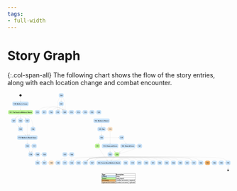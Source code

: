 ```yaml
---
tags:
- full-width
---
```


# Story Graph

{:.col-span-all}
The following chart shows the flow of the story entries, along with each location change and combat encounter.

<!-- +template story-graph-files story/iaso story-graph-plantuml -->

<div class="story-graph col-span-all"><?xml version="1.0" encoding="UTF-8" standalone="no" ?>
<svg
  xmlns="http://www.w3.org/2000/svg"
  xmlns:xlink="http://www.w3.org/1999/xlink"
  contentScriptType="application/ecmascript"
  contentStyleType="text/css"
  preserveAspectRatio="none"
  version="1.1"
  viewBox="0 0 2096 874"
  zoomAndPan="magnify"
><defs /><g><ellipse
      cx="122.5"
      cy="26.5"
      fill="#000000"
      rx="10"
      ry="10"
      style="stroke: none; stroke-width: 1.0;"
    /><rect
      fill="#C8E2F9"
      height="38.75"
      rx="12.5"
      ry="12.5"
      style="stroke: #C8E2F9; stroke-width: 1.5;"
      width="151"
      x="47"
      y="86"
    /><a
      href="100-mothers-crown.html"
      target="_top"
      title="100-mothers-crown.html"
      xlink:actuate="onRequest"
      xlink:href="100-mothers-crown.html"
      xlink:show="new"
      xlink:title="100-mothers-crown.html"
      xlink:type="simple"
    ><text
        fill="#000000"
        font-family="Roboto Condensed"
        font-size="16"
        lengthAdjust="spacingAndGlyphs"
        textLength="131"
        x="57"
        y="110.8438"
      >100: Mother's Crown</text></a><rect
      fill="#BBF395"
      height="38.75"
      rx="12.5"
      ry="12.5"
      style="stroke: #BBF395; stroke-width: 1.5;"
      width="231"
      x="7"
      y="165"
    /><a
      href="101-road-to-mothers-watch.html"
      target="_top"
      title="101-road-to-mothers-watch.html"
      xlink:actuate="onRequest"
      xlink:href="101-road-to-mothers-watch.html"
      xlink:show="new"
      xlink:title="101-road-to-mothers-watch.html"
      xlink:type="simple"
    ><text
        fill="#000000"
        font-family="Roboto Condensed"
        font-size="16"
        lengthAdjust="spacingAndGlyphs"
        textLength="211"
        x="17"
        y="189.8438"
      >101: The Road to Mother's Watch</text></a><rect
      fill="#C8E2F9"
      height="38.75"
      rx="12.5"
      ry="12.5"
      style="stroke: #C8E2F9; stroke-width: 1.5;"
      width="44"
      x="100.5"
      y="244"
    /><a
      href="146-scrappers-deaf.html"
      target="_top"
      title="146-scrappers-deaf.html"
      xlink:actuate="onRequest"
      xlink:href="146-scrappers-deaf.html"
      xlink:show="new"
      xlink:title="146-scrappers-deaf.html"
      xlink:type="simple"
    ><text
        fill="#000000"
        font-family="Roboto Condensed"
        font-size="16"
        lengthAdjust="spacingAndGlyphs"
        textLength="24"
        x="110.5"
        y="268.8438"
      >146</text></a><rect
      fill="#C8E2F9"
      height="38.75"
      rx="12.5"
      ry="12.5"
      style="stroke: #C8E2F9; stroke-width: 1.5;"
      width="44"
      x="36.5"
      y="244"
    /><a
      href="147-striders-blind.html"
      target="_top"
      title="147-striders-blind.html"
      xlink:actuate="onRequest"
      xlink:href="147-striders-blind.html"
      xlink:show="new"
      xlink:title="147-striders-blind.html"
      xlink:type="simple"
    ><text
        fill="#000000"
        font-family="Roboto Condensed"
        font-size="16"
        lengthAdjust="spacingAndGlyphs"
        textLength="24"
        x="46.5"
        y="268.8438"
      >147</text></a><rect
      fill="#C8E2F9"
      height="38.75"
      rx="12.5"
      ry="12.5"
      style="stroke: #C8E2F9; stroke-width: 1.5;"
      width="44"
      x="217.5"
      y="323"
    /><a
      href="162-scrappers-surprise.html"
      target="_top"
      title="162-scrappers-surprise.html"
      xlink:actuate="onRequest"
      xlink:href="162-scrappers-surprise.html"
      xlink:show="new"
      xlink:title="162-scrappers-surprise.html"
      xlink:type="simple"
    ><text
        fill="#000000"
        font-family="Roboto Condensed"
        font-size="16"
        lengthAdjust="spacingAndGlyphs"
        textLength="24"
        x="227.5"
        y="347.8438"
      >162</text></a><rect
      fill="#C8E2F9"
      height="38.75"
      rx="12.5"
      ry="12.5"
      style="stroke: #C8E2F9; stroke-width: 1.5;"
      width="138"
      x="1059.5"
      y="481"
    /><a
      href="102-olaras-cave.html"
      target="_top"
      title="102-olaras-cave.html"
      xlink:actuate="onRequest"
      xlink:href="102-olaras-cave.html"
      xlink:show="new"
      xlink:title="102-olaras-cave.html"
      xlink:type="simple"
    ><text
        fill="#000000"
        font-family="Roboto Condensed"
        font-size="16"
        lengthAdjust="spacingAndGlyphs"
        textLength="118"
        x="1069.5"
        y="505.8438"
      >102: Olara &amp; Brom</text></a><rect
      fill="#C8E2F9"
      height="38.75"
      rx="12.5"
      ry="12.5"
      style="stroke: #C8E2F9; stroke-width: 1.5;"
      width="44"
      x="1217.5"
      y="481"
    /><a
      href="141-iaso-brom.html"
      target="_top"
      title="141-iaso-brom.html"
      xlink:actuate="onRequest"
      xlink:href="141-iaso-brom.html"
      xlink:show="new"
      xlink:title="141-iaso-brom.html"
      xlink:type="simple"
    ><text
        fill="#000000"
        font-family="Roboto Condensed"
        font-size="16"
        lengthAdjust="spacingAndGlyphs"
        textLength="24"
        x="1227.5"
        y="505.8438"
      >141</text></a><rect
      fill="#BBF395"
      height="38.75"
      rx="12.5"
      ry="12.5"
      style="stroke: #BBF395; stroke-width: 1.5;"
      width="44"
      x="1004.5"
      y="560"
    /><a
      href="124-back-to-mothers-watch.html"
      target="_top"
      title="124-back-to-mothers-watch.html"
      xlink:actuate="onRequest"
      xlink:href="124-back-to-mothers-watch.html"
      xlink:show="new"
      xlink:title="124-back-to-mothers-watch.html"
      xlink:type="simple"
    ><text
        fill="#000000"
        font-family="Roboto Condensed"
        font-size="16"
        lengthAdjust="spacingAndGlyphs"
        textLength="24"
        x="1014.5"
        y="584.8438"
      >124</text></a><rect
      fill="#C8E2F9"
      height="38.75"
      rx="12.5"
      ry="12.5"
      style="stroke: #C8E2F9; stroke-width: 1.5;"
      width="229"
      x="837"
      y="639"
    /><a
      href="103-cardiac-event.html"
      target="_top"
      title="103-cardiac-event.html"
      xlink:actuate="onRequest"
      xlink:href="103-cardiac-event.html"
      xlink:show="new"
      xlink:title="103-cardiac-event.html"
      xlink:type="simple"
    ><text
        fill="#000000"
        font-family="Roboto Condensed"
        font-size="16"
        lengthAdjust="spacingAndGlyphs"
        textLength="209"
        x="847"
        y="663.8438"
      >103: Forest Near Mother's Watch</text></a><rect
      fill="#C8E2F9"
      height="38.75"
      rx="12.5"
      ry="12.5"
      style="stroke: #C8E2F9; stroke-width: 1.5;"
      width="44"
      x="1790.5"
      y="639"
    /><a
      href="104-clear.html"
      target="_top"
      title="104-clear.html"
      xlink:actuate="onRequest"
      xlink:href="104-clear.html"
      xlink:show="new"
      xlink:title="104-clear.html"
      xlink:type="simple"
    ><text
        fill="#000000"
        font-family="Roboto Condensed"
        font-size="16"
        lengthAdjust="spacingAndGlyphs"
        textLength="24"
        x="1800.5"
        y="663.8438"
      >104</text></a><rect
      fill="#EEAD63"
      height="38.75"
      rx="12.5"
      ry="12.5"
      style="stroke: #EEAD63; stroke-width: 1.5;"
      width="44"
      x="1854.5"
      y="639"
    /><a
      href="105-striders.html"
      target="_top"
      title="105-striders.html"
      xlink:actuate="onRequest"
      xlink:href="105-striders.html"
      xlink:show="new"
      xlink:title="105-striders.html"
      xlink:type="simple"
    ><text
        fill="#000000"
        font-family="Roboto Condensed"
        font-size="16"
        lengthAdjust="spacingAndGlyphs"
        textLength="24"
        x="1864.5"
        y="663.8438"
      >105</text></a><rect
      fill="#C8E2F9"
      height="38.75"
      rx="12.5"
      ry="12.5"
      style="stroke: #C8E2F9; stroke-width: 1.5;"
      width="44"
      x="1918.5"
      y="639"
    /><a
      href="106-all-mother-mountain.html"
      target="_top"
      title="106-all-mother-mountain.html"
      xlink:actuate="onRequest"
      xlink:href="106-all-mother-mountain.html"
      xlink:show="new"
      xlink:title="106-all-mother-mountain.html"
      xlink:type="simple"
    ><text
        fill="#000000"
        font-family="Roboto Condensed"
        font-size="16"
        lengthAdjust="spacingAndGlyphs"
        textLength="24"
        x="1928.5"
        y="663.8438"
      >106</text></a><rect
      fill="#C8E2F9"
      height="38.75"
      rx="12.5"
      ry="12.5"
      style="stroke: #C8E2F9; stroke-width: 1.5;"
      width="44"
      x="1982.5"
      y="639"
    /><a
      href="198-corruptor-module.html"
      target="_top"
      title="198-corruptor-module.html"
      xlink:actuate="onRequest"
      xlink:href="198-corruptor-module.html"
      xlink:show="new"
      xlink:title="198-corruptor-module.html"
      xlink:type="simple"
    ><text
        fill="#000000"
        font-family="Roboto Condensed"
        font-size="16"
        lengthAdjust="spacingAndGlyphs"
        textLength="24"
        x="1992.5"
        y="663.8438"
      >198</text></a><rect
      fill="#C8E2F9"
      height="38.75"
      rx="12.5"
      ry="12.5"
      style="stroke: #C8E2F9; stroke-width: 1.5;"
      width="44"
      x="324.5"
      y="639"
    /><a
      href="107-lab.html"
      target="_top"
      title="107-lab.html"
      xlink:actuate="onRequest"
      xlink:href="107-lab.html"
      xlink:show="new"
      xlink:title="107-lab.html"
      xlink:type="simple"
    ><text
        fill="#000000"
        font-family="Roboto Condensed"
        font-size="16"
        lengthAdjust="spacingAndGlyphs"
        textLength="24"
        x="334.5"
        y="663.8438"
      >107</text></a><rect
      fill="#F9E2C8"
      height="38.75"
      rx="12.5"
      ry="12.5"
      style="stroke: #F9E2C8; stroke-width: 1.5;"
      width="44"
      x="388.5"
      y="639"
    /><a
      href="108-exit.html"
      target="_top"
      title="108-exit.html"
      xlink:actuate="onRequest"
      xlink:href="108-exit.html"
      xlink:show="new"
      xlink:title="108-exit.html"
      xlink:type="simple"
    ><text
        fill="#000000"
        font-family="Roboto Condensed"
        font-size="16"
        lengthAdjust="spacingAndGlyphs"
        textLength="24"
        x="398.5"
        y="663.8438"
      >108</text></a><rect
      fill="#C8E2F9"
      height="38.75"
      rx="12.5"
      ry="12.5"
      style="stroke: #C8E2F9; stroke-width: 1.5;"
      width="44"
      x="452.5"
      y="639"
    /><a
      href="130-mothers-watch-afternoon.html"
      target="_top"
      title="130-mothers-watch-afternoon.html"
      xlink:actuate="onRequest"
      xlink:href="130-mothers-watch-afternoon.html"
      xlink:show="new"
      xlink:title="130-mothers-watch-afternoon.html"
      xlink:type="simple"
    ><text
        fill="#000000"
        font-family="Roboto Condensed"
        font-size="16"
        lengthAdjust="spacingAndGlyphs"
        textLength="24"
        x="462.5"
        y="663.8438"
      >130</text></a><rect
      fill="#C8E2F9"
      height="38.75"
      rx="12.5"
      ry="12.5"
      style="stroke: #C8E2F9; stroke-width: 1.5;"
      width="44"
      x="514.5"
      y="165"
    /><a
      href="109-dinner.html"
      target="_top"
      title="109-dinner.html"
      xlink:actuate="onRequest"
      xlink:href="109-dinner.html"
      xlink:show="new"
      xlink:title="109-dinner.html"
      xlink:type="simple"
    ><text
        fill="#000000"
        font-family="Roboto Condensed"
        font-size="16"
        lengthAdjust="spacingAndGlyphs"
        textLength="24"
        x="524.5"
        y="189.8438"
      >109</text></a><rect
      fill="#C8E2F9"
      height="38.75"
      rx="12.5"
      ry="12.5"
      style="stroke: #C8E2F9; stroke-width: 1.5;"
      width="44"
      x="578.5"
      y="165"
    /><a
      href="115-lodging.html"
      target="_top"
      title="115-lodging.html"
      xlink:actuate="onRequest"
      xlink:href="115-lodging.html"
      xlink:show="new"
      xlink:title="115-lodging.html"
      xlink:type="simple"
    ><text
        fill="#000000"
        font-family="Roboto Condensed"
        font-size="16"
        lengthAdjust="spacingAndGlyphs"
        textLength="24"
        x="588.5"
        y="189.8438"
      >115</text></a><rect
      fill="#C8E2F9"
      height="38.75"
      rx="12.5"
      ry="12.5"
      style="stroke: #C8E2F9; stroke-width: 1.5;"
      width="44"
      x="258.5"
      y="165"
    /><a
      href="110-carja-refugee-family.html"
      target="_top"
      title="110-carja-refugee-family.html"
      xlink:actuate="onRequest"
      xlink:href="110-carja-refugee-family.html"
      xlink:show="new"
      xlink:title="110-carja-refugee-family.html"
      xlink:type="simple"
    ><text
        fill="#000000"
        font-family="Roboto Condensed"
        font-size="16"
        lengthAdjust="spacingAndGlyphs"
        textLength="24"
        x="268.5"
        y="189.8438"
      >110</text></a><rect
      fill="#C8E2F9"
      height="38.75"
      rx="12.5"
      ry="12.5"
      style="stroke: #C8E2F9; stroke-width: 1.5;"
      width="44"
      x="322.5"
      y="165"
    /><a
      href="111-tradespeople.html"
      target="_top"
      title="111-tradespeople.html"
      xlink:actuate="onRequest"
      xlink:href="111-tradespeople.html"
      xlink:show="new"
      xlink:title="111-tradespeople.html"
      xlink:type="simple"
    ><text
        fill="#000000"
        font-family="Roboto Condensed"
        font-size="16"
        lengthAdjust="spacingAndGlyphs"
        textLength="24"
        x="332.5"
        y="189.8438"
      >111</text></a><rect
      fill="#F9E2C8"
      height="38.75"
      rx="12.5"
      ry="12.5"
      style="stroke: #F9E2C8; stroke-width: 1.5;"
      width="44"
      x="940.5"
      y="323"
    /><a
      href="112-leave-tonight.html"
      target="_top"
      title="112-leave-tonight.html"
      xlink:actuate="onRequest"
      xlink:href="112-leave-tonight.html"
      xlink:show="new"
      xlink:title="112-leave-tonight.html"
      xlink:type="simple"
    ><text
        fill="#000000"
        font-family="Roboto Condensed"
        font-size="16"
        lengthAdjust="spacingAndGlyphs"
        textLength="24"
        x="950.5"
        y="347.8438"
      >112</text></a><rect
      fill="#C8E2F9"
      height="38.75"
      rx="12.5"
      ry="12.5"
      style="stroke: #C8E2F9; stroke-width: 1.5;"
      width="153"
      x="886"
      y="481"
    /><a
      href="113-olara-and-brom-night.html"
      target="_top"
      title="113-olara-and-brom-night.html"
      xlink:actuate="onRequest"
      xlink:href="113-olara-and-brom-night.html"
      xlink:show="new"
      xlink:title="113-olara-and-brom-night.html"
      xlink:type="simple"
    ><text
        fill="#000000"
        font-family="Roboto Condensed"
        font-size="16"
        lengthAdjust="spacingAndGlyphs"
        textLength="133"
        x="896"
        y="505.8438"
      >113: Olara and Brom</text></a><rect
      fill="#C8E2F9"
      height="38.75"
      rx="12.5"
      ry="12.5"
      style="stroke: #C8E2F9; stroke-width: 1.5;"
      width="44"
      x="940.5"
      y="560"
    /><a
      href="123-iaso-brom-olara.html"
      target="_top"
      title="123-iaso-brom-olara.html"
      xlink:actuate="onRequest"
      xlink:href="123-iaso-brom-olara.html"
      xlink:show="new"
      xlink:title="123-iaso-brom-olara.html"
      xlink:type="simple"
    ><text
        fill="#000000"
        font-family="Roboto Condensed"
        font-size="16"
        lengthAdjust="spacingAndGlyphs"
        textLength="24"
        x="950.5"
        y="584.8438"
      >123</text></a><rect
      fill="#C8E2F9"
      height="38.75"
      rx="12.5"
      ry="12.5"
      style="stroke: #C8E2F9; stroke-width: 1.5;"
      width="44"
      x="386.5"
      y="165"
    /><a
      href="114-grethe-uln-jineko.html"
      target="_top"
      title="114-grethe-uln-jineko.html"
      xlink:actuate="onRequest"
      xlink:href="114-grethe-uln-jineko.html"
      xlink:show="new"
      xlink:title="114-grethe-uln-jineko.html"
      xlink:type="simple"
    ><text
        fill="#000000"
        font-family="Roboto Condensed"
        font-size="16"
        lengthAdjust="spacingAndGlyphs"
        textLength="24"
        x="396.5"
        y="189.8438"
      >114</text></a><rect
      fill="#C8E2F9"
      height="38.75"
      rx="12.5"
      ry="12.5"
      style="stroke: #C8E2F9; stroke-width: 1.5;"
      width="44"
      x="642.5"
      y="165"
    /><a
      href="116-logging.html"
      target="_top"
      title="116-logging.html"
      xlink:actuate="onRequest"
      xlink:href="116-logging.html"
      xlink:show="new"
      xlink:title="116-logging.html"
      xlink:type="simple"
    ><text
        fill="#000000"
        font-family="Roboto Condensed"
        font-size="16"
        lengthAdjust="spacingAndGlyphs"
        textLength="24"
        x="652.5"
        y="189.8438"
      >116</text></a><rect
      fill="#C8E2F9"
      height="38.75"
      rx="12.5"
      ry="12.5"
      style="stroke: #C8E2F9; stroke-width: 1.5;"
      width="44"
      x="706.5"
      y="165"
    /><a
      href="119-timber-and-striders.html"
      target="_top"
      title="119-timber-and-striders.html"
      xlink:actuate="onRequest"
      xlink:href="119-timber-and-striders.html"
      xlink:show="new"
      xlink:title="119-timber-and-striders.html"
      xlink:type="simple"
    ><text
        fill="#000000"
        font-family="Roboto Condensed"
        font-size="16"
        lengthAdjust="spacingAndGlyphs"
        textLength="24"
        x="716.5"
        y="189.8438"
      >119</text></a><rect
      fill="#C8E2F9"
      height="38.75"
      rx="12.5"
      ry="12.5"
      style="stroke: #C8E2F9; stroke-width: 1.5;"
      width="44"
      x="228.5"
      y="481"
    /><a
      href="117-medical-focus.html"
      target="_top"
      title="117-medical-focus.html"
      xlink:actuate="onRequest"
      xlink:href="117-medical-focus.html"
      xlink:show="new"
      xlink:title="117-medical-focus.html"
      xlink:type="simple"
    ><text
        fill="#000000"
        font-family="Roboto Condensed"
        font-size="16"
        lengthAdjust="spacingAndGlyphs"
        textLength="24"
        x="238.5"
        y="505.8438"
      >117</text></a><rect
      fill="#C8E2F9"
      height="38.75"
      rx="12.5"
      ry="12.5"
      style="stroke: #C8E2F9; stroke-width: 1.5;"
      width="44"
      x="196.5"
      y="560"
    /><a
      href="118-focus.html"
      target="_top"
      title="118-focus.html"
      xlink:actuate="onRequest"
      xlink:href="118-focus.html"
      xlink:show="new"
      xlink:title="118-focus.html"
      xlink:type="simple"
    ><text
        fill="#000000"
        font-family="Roboto Condensed"
        font-size="16"
        lengthAdjust="spacingAndGlyphs"
        textLength="24"
        x="206.5"
        y="584.8438"
      >118</text></a><rect
      fill="#C8E2F9"
      height="38.75"
      rx="12.5"
      ry="12.5"
      style="stroke: #C8E2F9; stroke-width: 1.5;"
      width="44"
      x="260.5"
      y="560"
    /><a
      href="168-power-wall.html"
      target="_top"
      title="168-power-wall.html"
      xlink:actuate="onRequest"
      xlink:href="168-power-wall.html"
      xlink:show="new"
      xlink:title="168-power-wall.html"
      xlink:type="simple"
    ><text
        fill="#000000"
        font-family="Roboto Condensed"
        font-size="16"
        lengthAdjust="spacingAndGlyphs"
        textLength="24"
        x="270.5"
        y="584.8438"
      >168</text></a><rect
      fill="#C8E2F9"
      height="38.75"
      rx="12.5"
      ry="12.5"
      style="stroke: #C8E2F9; stroke-width: 1.5;"
      width="44"
      x="770.5"
      y="165"
    /><a
      href="122-lumber-carts.html"
      target="_top"
      title="122-lumber-carts.html"
      xlink:actuate="onRequest"
      xlink:href="122-lumber-carts.html"
      xlink:show="new"
      xlink:title="122-lumber-carts.html"
      xlink:type="simple"
    ><text
        fill="#000000"
        font-family="Roboto Condensed"
        font-size="16"
        lengthAdjust="spacingAndGlyphs"
        textLength="24"
        x="780.5"
        y="189.8438"
      >122</text></a><rect
      fill="#C8E2F9"
      height="38.75"
      rx="12.5"
      ry="12.5"
      style="stroke: #C8E2F9; stroke-width: 1.5;"
      width="44"
      x="100.5"
      y="323"
    /><a
      href="120-scrappers-incoming.html"
      target="_top"
      title="120-scrappers-incoming.html"
      xlink:actuate="onRequest"
      xlink:href="120-scrappers-incoming.html"
      xlink:show="new"
      xlink:title="120-scrappers-incoming.html"
      xlink:type="simple"
    ><text
        fill="#000000"
        font-family="Roboto Condensed"
        font-size="16"
        lengthAdjust="spacingAndGlyphs"
        textLength="24"
        x="110.5"
        y="347.8438"
      >120</text></a><rect
      fill="#C8E2F9"
      height="38.75"
      rx="12.5"
      ry="12.5"
      style="stroke: #C8E2F9; stroke-width: 1.5;"
      width="190"
      x="91.5"
      y="402"
    /><a
      href="173-ruins-entrance.html"
      target="_top"
      title="173-ruins-entrance.html"
      xlink:actuate="onRequest"
      xlink:href="173-ruins-entrance.html"
      xlink:show="new"
      xlink:title="173-ruins-entrance.html"
      xlink:type="simple"
    ><text
        fill="#000000"
        font-family="Roboto Condensed"
        font-size="16"
        lengthAdjust="spacingAndGlyphs"
        textLength="170"
        x="101.5"
        y="426.8438"
      >173: Mother's Watch Ruins</text></a><rect
      fill="#C8E2F9"
      height="38.75"
      rx="12.5"
      ry="12.5"
      style="stroke: #C8E2F9; stroke-width: 1.5;"
      width="44"
      x="164.5"
      y="244"
    /><a
      href="121-scrappers-treeline.html"
      target="_top"
      title="121-scrappers-treeline.html"
      xlink:actuate="onRequest"
      xlink:href="121-scrappers-treeline.html"
      xlink:show="new"
      xlink:title="121-scrappers-treeline.html"
      xlink:type="simple"
    ><text
        fill="#000000"
        font-family="Roboto Condensed"
        font-size="16"
        lengthAdjust="spacingAndGlyphs"
        textLength="24"
        x="174.5"
        y="268.8438"
      >121</text></a><rect
      fill="#C8E2F9"
      height="38.75"
      rx="12.5"
      ry="12.5"
      style="stroke: #C8E2F9; stroke-width: 1.5;"
      width="44"
      x="834.5"
      y="165"
    /><a
      href="125-investigate.html"
      target="_top"
      title="125-investigate.html"
      xlink:actuate="onRequest"
      xlink:href="125-investigate.html"
      xlink:show="new"
      xlink:title="125-investigate.html"
      xlink:type="simple"
    ><text
        fill="#000000"
        font-family="Roboto Condensed"
        font-size="16"
        lengthAdjust="spacingAndGlyphs"
        textLength="24"
        x="844.5"
        y="189.8438"
      >125</text></a><rect
      fill="#C8E2F9"
      height="38.75"
      rx="12.5"
      ry="12.5"
      style="stroke: #C8E2F9; stroke-width: 1.5;"
      width="75"
      x="845"
      y="323"
    /><a
      href="129-teb.html"
      target="_top"
      title="129-teb.html"
      xlink:actuate="onRequest"
      xlink:href="129-teb.html"
      xlink:show="new"
      xlink:title="129-teb.html"
      xlink:type="simple"
    ><text
        fill="#000000"
        font-family="Roboto Condensed"
        font-size="16"
        lengthAdjust="spacingAndGlyphs"
        textLength="55"
        x="855"
        y="347.8438"
      >129: Teb</text></a><rect
      fill="#C8E2F9"
      height="38.75"
      rx="12.5"
      ry="12.5"
      style="stroke: #C8E2F9; stroke-width: 1.5;"
      width="44"
      x="860.5"
      y="402"
    /><a
      href="136-leave-tomorrow.html"
      target="_top"
      title="136-leave-tomorrow.html"
      xlink:actuate="onRequest"
      xlink:href="136-leave-tomorrow.html"
      xlink:show="new"
      xlink:title="136-leave-tomorrow.html"
      xlink:type="simple"
    ><text
        fill="#000000"
        font-family="Roboto Condensed"
        font-size="16"
        lengthAdjust="spacingAndGlyphs"
        textLength="24"
        x="870.5"
        y="426.8438"
      >136</text></a><rect
      fill="#C8E2F9"
      height="38.75"
      rx="12.5"
      ry="12.5"
      style="stroke: #C8E2F9; stroke-width: 1.5;"
      width="44"
      x="1726.5"
      y="639"
    /><a
      href="131-jineko-focus.html"
      target="_top"
      title="131-jineko-focus.html"
      xlink:actuate="onRequest"
      xlink:href="131-jineko-focus.html"
      xlink:show="new"
      xlink:title="131-jineko-focus.html"
      xlink:type="simple"
    ><text
        fill="#000000"
        font-family="Roboto Condensed"
        font-size="16"
        lengthAdjust="spacingAndGlyphs"
        textLength="24"
        x="1736.5"
        y="663.8438"
      >131</text></a><rect
      fill="#C8E2F9"
      height="38.75"
      rx="12.5"
      ry="12.5"
      style="stroke: #C8E2F9; stroke-width: 1.5;"
      width="44"
      x="580.5"
      y="639"
    /><a
      href="132-second-dinner.html"
      target="_top"
      title="132-second-dinner.html"
      xlink:actuate="onRequest"
      xlink:href="132-second-dinner.html"
      xlink:show="new"
      xlink:title="132-second-dinner.html"
      xlink:type="simple"
    ><text
        fill="#000000"
        font-family="Roboto Condensed"
        font-size="16"
        lengthAdjust="spacingAndGlyphs"
        textLength="24"
        x="590.5"
        y="663.8438"
      >132</text></a><rect
      fill="#C8E2F9"
      height="38.75"
      rx="12.5"
      ry="12.5"
      style="stroke: #C8E2F9; stroke-width: 1.5;"
      width="44"
      x="644.5"
      y="639"
    /><a
      href="133-midnight.html"
      target="_top"
      title="133-midnight.html"
      xlink:actuate="onRequest"
      xlink:href="133-midnight.html"
      xlink:show="new"
      xlink:title="133-midnight.html"
      xlink:type="simple"
    ><text
        fill="#000000"
        font-family="Roboto Condensed"
        font-size="16"
        lengthAdjust="spacingAndGlyphs"
        textLength="24"
        x="654.5"
        y="663.8438"
      >133</text></a><rect
      fill="#C8E2F9"
      height="38.75"
      rx="12.5"
      ry="12.5"
      style="stroke: #C8E2F9; stroke-width: 1.5;"
      width="44"
      x="708.5"
      y="639"
    /><a
      href="135-ruins-night.html"
      target="_top"
      title="135-ruins-night.html"
      xlink:actuate="onRequest"
      xlink:href="135-ruins-night.html"
      xlink:show="new"
      xlink:title="135-ruins-night.html"
      xlink:type="simple"
    ><text
        fill="#000000"
        font-family="Roboto Condensed"
        font-size="16"
        lengthAdjust="spacingAndGlyphs"
        textLength="24"
        x="718.5"
        y="663.8438"
      >135</text></a><rect
      fill="#C8E2F9"
      height="38.75"
      rx="12.5"
      ry="12.5"
      style="stroke: #C8E2F9; stroke-width: 1.5;"
      width="44"
      x="324.5"
      y="560"
    /><a
      href="134-synchronize.html"
      target="_top"
      title="134-synchronize.html"
      xlink:actuate="onRequest"
      xlink:href="134-synchronize.html"
      xlink:show="new"
      xlink:title="134-synchronize.html"
      xlink:type="simple"
    ><text
        fill="#000000"
        font-family="Roboto Condensed"
        font-size="16"
        lengthAdjust="spacingAndGlyphs"
        textLength="24"
        x="334.5"
        y="584.8438"
      >134</text></a><rect
      fill="#C8E2F9"
      height="38.75"
      rx="12.5"
      ry="12.5"
      style="stroke: #C8E2F9; stroke-width: 1.5;"
      width="44"
      x="772.5"
      y="639"
    /><a
      href="187-search-complete.html"
      target="_top"
      title="187-search-complete.html"
      xlink:actuate="onRequest"
      xlink:href="187-search-complete.html"
      xlink:show="new"
      xlink:title="187-search-complete.html"
      xlink:type="simple"
    ><text
        fill="#000000"
        font-family="Roboto Condensed"
        font-size="16"
        lengthAdjust="spacingAndGlyphs"
        textLength="24"
        x="782.5"
        y="663.8438"
      >187</text></a><rect
      fill="#C8E2F9"
      height="38.75"
      rx="12.5"
      ry="12.5"
      style="stroke: #C8E2F9; stroke-width: 1.5;"
      width="44"
      x="1049.5"
      y="402"
    /><a
      href="137-leave-morning.html"
      target="_top"
      title="137-leave-morning.html"
      xlink:actuate="onRequest"
      xlink:href="137-leave-morning.html"
      xlink:show="new"
      xlink:title="137-leave-morning.html"
      xlink:type="simple"
    ><text
        fill="#000000"
        font-family="Roboto Condensed"
        font-size="16"
        lengthAdjust="spacingAndGlyphs"
        textLength="24"
        x="1059.5"
        y="426.8438"
      >137</text></a><rect
      fill="#BBF395"
      height="38.75"
      rx="12.5"
      ry="12.5"
      style="stroke: #BBF395; stroke-width: 1.5;"
      width="44"
      x="821.5"
      y="481"
    /><a
      href="191-not-interested.html"
      target="_top"
      title="191-not-interested.html"
      xlink:actuate="onRequest"
      xlink:href="191-not-interested.html"
      xlink:show="new"
      xlink:title="191-not-interested.html"
      xlink:type="simple"
    ><text
        fill="#000000"
        font-family="Roboto Condensed"
        font-size="16"
        lengthAdjust="spacingAndGlyphs"
        textLength="24"
        x="831.5"
        y="505.8438"
      >191</text></a><rect
      fill="#C8E2F9"
      height="38.75"
      rx="12.5"
      ry="12.5"
      style="stroke: #C8E2F9; stroke-width: 1.5;"
      width="44"
      x="482.5"
      y="7"
    /><a
      href="138-whats-in-the-mountain.html"
      target="_top"
      title="138-whats-in-the-mountain.html"
      xlink:actuate="onRequest"
      xlink:href="138-whats-in-the-mountain.html"
      xlink:show="new"
      xlink:title="138-whats-in-the-mountain.html"
      xlink:type="simple"
    ><text
        fill="#000000"
        font-family="Roboto Condensed"
        font-size="16"
        lengthAdjust="spacingAndGlyphs"
        textLength="24"
        x="492.5"
        y="31.8438"
      >138</text></a><rect
      fill="#C8E2F9"
      height="38.75"
      rx="12.5"
      ry="12.5"
      style="stroke: #C8E2F9; stroke-width: 1.5;"
      width="44"
      x="482.5"
      y="86"
    /><a
      href="142-inside-the-mountain.html"
      target="_top"
      title="142-inside-the-mountain.html"
      xlink:actuate="onRequest"
      xlink:href="142-inside-the-mountain.html"
      xlink:show="new"
      xlink:title="142-inside-the-mountain.html"
      xlink:type="simple"
    ><text
        fill="#000000"
        font-family="Roboto Condensed"
        font-size="16"
        lengthAdjust="spacingAndGlyphs"
        textLength="24"
        x="492.5"
        y="110.8438"
      >142</text></a><rect
      fill="#C8E2F9"
      height="38.75"
      rx="12.5"
      ry="12.5"
      style="stroke: #C8E2F9; stroke-width: 1.5;"
      width="44"
      x="450.5"
      y="165"
    /><a
      href="151-rejected.html"
      target="_top"
      title="151-rejected.html"
      xlink:actuate="onRequest"
      xlink:href="151-rejected.html"
      xlink:show="new"
      xlink:title="151-rejected.html"
      xlink:type="simple"
    ><text
        fill="#000000"
        font-family="Roboto Condensed"
        font-size="16"
        lengthAdjust="spacingAndGlyphs"
        textLength="24"
        x="460.5"
        y="189.8438"
      >151</text></a><rect
      fill="#C8E2F9"
      height="38.75"
      rx="12.5"
      ry="12.5"
      style="stroke: #C8E2F9; stroke-width: 1.5;"
      width="44"
      x="164.5"
      y="481"
    /><a
      href="150-the-blinking-light.html"
      target="_top"
      title="150-the-blinking-light.html"
      xlink:actuate="onRequest"
      xlink:href="150-the-blinking-light.html"
      xlink:show="new"
      xlink:title="150-the-blinking-light.html"
      xlink:type="simple"
    ><text
        fill="#000000"
        font-family="Roboto Condensed"
        font-size="16"
        lengthAdjust="spacingAndGlyphs"
        textLength="24"
        x="174.5"
        y="505.8438"
      >150</text></a><rect
      fill="#C8E2F9"
      height="38.75"
      rx="12.5"
      ry="12.5"
      style="stroke: #C8E2F9; stroke-width: 1.5;"
      width="151"
      x="807"
      y="244"
    /><a
      href="156-mothers-watch.html"
      target="_top"
      title="156-mothers-watch.html"
      xlink:actuate="onRequest"
      xlink:href="156-mothers-watch.html"
      xlink:show="new"
      xlink:title="156-mothers-watch.html"
      xlink:type="simple"
    ><text
        fill="#000000"
        font-family="Roboto Condensed"
        font-size="16"
        lengthAdjust="spacingAndGlyphs"
        textLength="131"
        x="817"
        y="268.8438"
      >156: Mother's Watch</text></a><rect
      fill="#C8E2F9"
      height="38.75"
      rx="12.5"
      ry="12.5"
      style="stroke: #C8E2F9; stroke-width: 1.5;"
      width="44"
      x="516.5"
      y="560"
    /><a
      href="157-tenakth-solo.html"
      target="_top"
      title="157-tenakth-solo.html"
      xlink:actuate="onRequest"
      xlink:href="157-tenakth-solo.html"
      xlink:show="new"
      xlink:title="157-tenakth-solo.html"
      xlink:type="simple"
    ><text
        fill="#000000"
        font-family="Roboto Condensed"
        font-size="16"
        lengthAdjust="spacingAndGlyphs"
        textLength="24"
        x="526.5"
        y="584.8438"
      >157</text></a><rect
      fill="#C8E2F9"
      height="38.75"
      rx="12.5"
      ry="12.5"
      style="stroke: #C8E2F9; stroke-width: 1.5;"
      width="44"
      x="580.5"
      y="560"
    /><a
      href="164-play-along.html"
      target="_top"
      title="164-play-along.html"
      xlink:actuate="onRequest"
      xlink:href="164-play-along.html"
      xlink:show="new"
      xlink:title="164-play-along.html"
      xlink:type="simple"
    ><text
        fill="#000000"
        font-family="Roboto Condensed"
        font-size="16"
        lengthAdjust="spacingAndGlyphs"
        textLength="24"
        x="590.5"
        y="584.8438"
      >164</text></a><rect
      fill="#C8E2F9"
      height="38.75"
      rx="12.5"
      ry="12.5"
      style="stroke: #C8E2F9; stroke-width: 1.5;"
      width="44"
      x="516.5"
      y="639"
    /><a
      href="171-not-interested.html"
      target="_top"
      title="171-not-interested.html"
      xlink:actuate="onRequest"
      xlink:href="171-not-interested.html"
      xlink:show="new"
      xlink:title="171-not-interested.html"
      xlink:type="simple"
    ><text
        fill="#000000"
        font-family="Roboto Condensed"
        font-size="16"
        lengthAdjust="spacingAndGlyphs"
        textLength="24"
        x="526.5"
        y="663.8438"
      >171</text></a><rect
      fill="#C8E2F9"
      height="38.75"
      rx="12.5"
      ry="12.5"
      style="stroke: #C8E2F9; stroke-width: 1.5;"
      width="44"
      x="1086.5"
      y="639"
    /><a
      href="163-jineko-focus-night-bts.html"
      target="_top"
      title="163-jineko-focus-night-bts.html"
      xlink:actuate="onRequest"
      xlink:href="163-jineko-focus-night-bts.html"
      xlink:show="new"
      xlink:title="163-jineko-focus-night-bts.html"
      xlink:type="simple"
    ><text
        fill="#000000"
        font-family="Roboto Condensed"
        font-size="16"
        lengthAdjust="spacingAndGlyphs"
        textLength="24"
        x="1096.5"
        y="663.8438"
      >163</text></a><rect
      fill="#C8E2F9"
      height="38.75"
      rx="12.5"
      ry="12.5"
      style="stroke: #C8E2F9; stroke-width: 1.5;"
      width="44"
      x="260.5"
      y="639"
    /><a
      href="186-no-synchronize.html"
      target="_top"
      title="186-no-synchronize.html"
      xlink:actuate="onRequest"
      xlink:href="186-no-synchronize.html"
      xlink:show="new"
      xlink:title="186-no-synchronize.html"
      xlink:type="simple"
    ><text
        fill="#000000"
        font-family="Roboto Condensed"
        font-size="16"
        lengthAdjust="spacingAndGlyphs"
        textLength="24"
        x="270.5"
        y="663.8438"
      >186</text></a><rect
      fill="#C8E2F9"
      height="38.75"
      rx="12.5"
      ry="12.5"
      style="stroke: #C8E2F9; stroke-width: 1.5;"
      width="44"
      x="1662.5"
      y="639"
    /><a
      href="172-jineko-focus-bts.html"
      target="_top"
      title="172-jineko-focus-bts.html"
      xlink:actuate="onRequest"
      xlink:href="172-jineko-focus-bts.html"
      xlink:show="new"
      xlink:title="172-jineko-focus-bts.html"
      xlink:type="simple"
    ><text
        fill="#000000"
        font-family="Roboto Condensed"
        font-size="16"
        lengthAdjust="spacingAndGlyphs"
        textLength="24"
        x="1672.5"
        y="663.8438"
      >172</text></a><rect
      fill="#C8E2F9"
      height="38.75"
      rx="12.5"
      ry="12.5"
      style="stroke: #C8E2F9; stroke-width: 1.5;"
      width="44"
      x="1150.5"
      y="639"
    /><a
      href="178-ostealign.html"
      target="_top"
      title="178-ostealign.html"
      xlink:actuate="onRequest"
      xlink:href="178-ostealign.html"
      xlink:show="new"
      xlink:title="178-ostealign.html"
      xlink:type="simple"
    ><text
        fill="#000000"
        font-family="Roboto Condensed"
        font-size="16"
        lengthAdjust="spacingAndGlyphs"
        textLength="24"
        x="1160.5"
        y="663.8438"
      >178</text></a><rect
      fill="#C8E2F9"
      height="38.75"
      rx="12.5"
      ry="12.5"
      style="stroke: #C8E2F9; stroke-width: 1.5;"
      width="44"
      x="1214.5"
      y="639"
    /><a
      href="179-nanopatch.html"
      target="_top"
      title="179-nanopatch.html"
      xlink:actuate="onRequest"
      xlink:href="179-nanopatch.html"
      xlink:show="new"
      xlink:title="179-nanopatch.html"
      xlink:type="simple"
    ><text
        fill="#000000"
        font-family="Roboto Condensed"
        font-size="16"
        lengthAdjust="spacingAndGlyphs"
        textLength="24"
        x="1224.5"
        y="663.8438"
      >179</text></a><rect
      fill="#C8E2F9"
      height="38.75"
      rx="12.5"
      ry="12.5"
      style="stroke: #C8E2F9; stroke-width: 1.5;"
      width="44"
      x="1278.5"
      y="639"
    /><a
      href="180-neural-interface.html"
      target="_top"
      title="180-neural-interface.html"
      xlink:actuate="onRequest"
      xlink:href="180-neural-interface.html"
      xlink:show="new"
      xlink:title="180-neural-interface.html"
      xlink:type="simple"
    ><text
        fill="#000000"
        font-family="Roboto Condensed"
        font-size="16"
        lengthAdjust="spacingAndGlyphs"
        textLength="24"
        x="1288.5"
        y="663.8438"
      >180</text></a><rect
      fill="#C8E2F9"
      height="38.75"
      rx="12.5"
      ry="12.5"
      style="stroke: #C8E2F9; stroke-width: 1.5;"
      width="44"
      x="1342.5"
      y="639"
    /><a
      href="181-hover-harness.html"
      target="_top"
      title="181-hover-harness.html"
      xlink:actuate="onRequest"
      xlink:href="181-hover-harness.html"
      xlink:show="new"
      xlink:title="181-hover-harness.html"
      xlink:type="simple"
    ><text
        fill="#000000"
        font-family="Roboto Condensed"
        font-size="16"
        lengthAdjust="spacingAndGlyphs"
        textLength="24"
        x="1352.5"
        y="663.8438"
      >181</text></a><rect
      fill="#C8E2F9"
      height="38.75"
      rx="12.5"
      ry="12.5"
      style="stroke: #C8E2F9; stroke-width: 1.5;"
      width="44"
      x="1406.5"
      y="639"
    /><a
      href="182-wheelchair.html"
      target="_top"
      title="182-wheelchair.html"
      xlink:actuate="onRequest"
      xlink:href="182-wheelchair.html"
      xlink:show="new"
      xlink:title="182-wheelchair.html"
      xlink:type="simple"
    ><text
        fill="#000000"
        font-family="Roboto Condensed"
        font-size="16"
        lengthAdjust="spacingAndGlyphs"
        textLength="24"
        x="1416.5"
        y="663.8438"
      >182</text></a><rect
      fill="#C8E2F9"
      height="38.75"
      rx="12.5"
      ry="12.5"
      style="stroke: #C8E2F9; stroke-width: 1.5;"
      width="44"
      x="1470.5"
      y="639"
    /><a
      href="183-hoverchair.html"
      target="_top"
      title="183-hoverchair.html"
      xlink:actuate="onRequest"
      xlink:href="183-hoverchair.html"
      xlink:show="new"
      xlink:title="183-hoverchair.html"
      xlink:type="simple"
    ><text
        fill="#000000"
        font-family="Roboto Condensed"
        font-size="16"
        lengthAdjust="spacingAndGlyphs"
        textLength="24"
        x="1480.5"
        y="663.8438"
      >183</text></a><rect
      fill="#C8E2F9"
      height="38.75"
      rx="12.5"
      ry="12.5"
      style="stroke: #C8E2F9; stroke-width: 1.5;"
      width="44"
      x="1534.5"
      y="639"
    /><a
      href="184-autosuture.html"
      target="_top"
      title="184-autosuture.html"
      xlink:actuate="onRequest"
      xlink:href="184-autosuture.html"
      xlink:show="new"
      xlink:title="184-autosuture.html"
      xlink:type="simple"
    ><text
        fill="#000000"
        font-family="Roboto Condensed"
        font-size="16"
        lengthAdjust="spacingAndGlyphs"
        textLength="24"
        x="1544.5"
        y="663.8438"
      >184</text></a><rect
      fill="#C8E2F9"
      height="38.75"
      rx="12.5"
      ry="12.5"
      style="stroke: #C8E2F9; stroke-width: 1.5;"
      width="44"
      x="1598.5"
      y="639"
    /><a
      href="185-medbed.html"
      target="_top"
      title="185-medbed.html"
      xlink:actuate="onRequest"
      xlink:href="185-medbed.html"
      xlink:show="new"
      xlink:title="185-medbed.html"
      xlink:type="simple"
    ><text
        fill="#000000"
        font-family="Roboto Condensed"
        font-size="16"
        lengthAdjust="spacingAndGlyphs"
        textLength="24"
        x="1608.5"
        y="663.8438"
      >185</text></a><rect
      fill="#C8E2F9"
      height="38.75"
      rx="12.5"
      ry="12.5"
      style="stroke: #C8E2F9; stroke-width: 1.5;"
      width="44"
      x="2046.5"
      y="639"
    /><a
      href="199-what-next.html"
      target="_top"
      title="199-what-next.html"
      xlink:actuate="onRequest"
      xlink:href="199-what-next.html"
      xlink:show="new"
      xlink:title="199-what-next.html"
      xlink:type="simple"
    ><text
        fill="#000000"
        font-family="Roboto Condensed"
        font-size="16"
        lengthAdjust="spacingAndGlyphs"
        textLength="24"
        x="2056.5"
        y="663.8438"
      >199</text></a><ellipse
      cx="2068.5"
      cy="728"
      fill="none"
      rx="10"
      ry="10"
      style="stroke: #000000; stroke-width: 1.0;"
    /><ellipse
      cx="2069"
      cy="728.5"
      fill="#000000"
      rx="6"
      ry="6"
      style="stroke: none; stroke-width: 1.0;"
    /><path
      d="M122.5,36.64 C122.5,47.42 122.5,65.78 122.5,80.68 "
      fill="none"
      id="start-to-e100"
      style="stroke: #CCCCCC; stroke-width: 1.0;"
    /><polygon
      fill="#CCCCCC"
      points="122.5,86,126.5,77,122.5,81,118.5,77,122.5,86"
      style="stroke: #CCCCCC; stroke-width: 1.0;"
    /><path
      d="M122.5,125.14 C122.5,135.47 122.5,148.42 122.5,159.5 "
      fill="none"
      id="e100-to-e101"
      style="stroke: #CCCCCC; stroke-width: 1.0;"
    /><polygon
      fill="#CCCCCC"
      points="122.5,164.77,126.5,155.77,122.5,159.77,118.5,155.77,122.5,164.77"
      style="stroke: #CCCCCC; stroke-width: 1.0;"
    /><path
      d="M122.5,204.14 C122.5,214.47 122.5,227.42 122.5,238.5 "
      fill="none"
      id="e101-to-e146"
      style="stroke: #CCCCCC; stroke-width: 1.0;"
    /><polygon
      fill="#CCCCCC"
      points="122.5,243.77,126.5,234.77,122.5,238.77,118.5,234.77,122.5,243.77"
      style="stroke: #CCCCCC; stroke-width: 1.0;"
    /><path
      d="M107.01,204.14 C98.11,214.84 86.87,228.37 77.45,239.7 "
      fill="none"
      id="e101-to-e147"
      style="stroke: #CCCCCC; stroke-width: 1.0;"
    /><polygon
      fill="#CCCCCC"
      points="74.07,243.77,82.903,239.4135,77.2695,239.9277,76.7553,234.2943,74.07,243.77"
      style="stroke: #CCCCCC; stroke-width: 1.0;"
    /><path
      d="M168.92,204.06 C186.94,213.48 206.18,226.66 218.5,244 C233.94,265.73 238.41,296.59 239.51,317.73 "
      fill="none"
      id="e101-to-e162"
      style="stroke: #CCCCCC; stroke-width: 1.0;"
    /><polygon
      fill="#CCCCCC"
      points="239.72,322.89,243.3571,313.7373,239.5202,317.894,235.3635,314.0571,239.72,322.89"
      style="stroke: #CCCCCC; stroke-width: 1.0;"
    /><path
      d="M1197.88,500.5 C1202.65,500.5 1207.43,500.5 1212.2,500.5 "
      fill="none"
      id="e102-to-e141"
      style="stroke: #CCCCCC; stroke-width: 1.0;"
    /><polygon
      fill="#CCCCCC"
      points="1217.39,500.5,1208.39,496.5,1212.39,500.5,1208.39,504.5,1217.39,500.5"
      style="stroke: #CCCCCC; stroke-width: 1.0;"
    /><path
      d="M1103.81,520.14 C1088.4,531.78 1068.57,546.74 1052.85,558.61 "
      fill="none"
      id="e102-to-e124"
      style="stroke: #CCCCCC; stroke-width: 1.0;"
    /><polygon
      fill="#CCCCCC"
      points="1048.53,561.87,1058.1211,559.6316,1052.518,558.854,1053.2955,553.2509,1048.53,561.87"
      style="stroke: #CCCCCC; stroke-width: 1.0;"
    /><path
      d="M1005.24,638.96 C1029.68,631.07 1059.18,622.91 1086.5,619 C1161.73,608.22 1699.85,591 1770.5,619 C1779.29,622.49 1787.32,628.78 1793.94,635.34 "
      fill="none"
      id="e103-to-e104"
      style="stroke: #CCCCCC; stroke-width: 1.0;"
    /><polygon
      fill="#CCCCCC"
      points="1797.48,638.99,1794.1122,629.7349,1794.0093,635.3908,1788.3534,635.2879,1797.48,638.99"
      style="stroke: #CCCCCC; stroke-width: 1.0;"
    /><path
      d="M1835,658.5 C1839.76,658.5 1844.52,658.5 1849.29,658.5 "
      fill="none"
      id="e104-to-e105"
      style="stroke: #CCCCCC; stroke-width: 1.0;"
    /><polygon
      fill="#CCCCCC"
      points="1854.45,658.5,1845.45,654.5,1849.45,658.5,1845.45,662.5,1854.45,658.5"
      style="stroke: #CCCCCC; stroke-width: 1.0;"
    /><path
      d="M1899,658.5 C1903.76,658.5 1908.52,658.5 1913.29,658.5 "
      fill="none"
      id="e105-to-e106"
      style="stroke: #CCCCCC; stroke-width: 1.0;"
    /><polygon
      fill="#CCCCCC"
      points="1918.45,658.5,1909.45,654.5,1913.45,658.5,1909.45,662.5,1918.45,658.5"
      style="stroke: #CCCCCC; stroke-width: 1.0;"
    /><path
      d="M1963,658.5 C1967.76,658.5 1972.52,658.5 1977.29,658.5 "
      fill="none"
      id="e106-to-e198"
      style="stroke: #CCCCCC; stroke-width: 1.0;"
    /><polygon
      fill="#CCCCCC"
      points="1982.45,658.5,1973.45,654.5,1977.45,658.5,1973.45,662.5,1982.45,658.5"
      style="stroke: #CCCCCC; stroke-width: 1.0;"
    /><path
      d="M368.5,658.5 C373.32,658.5 378.14,658.5 382.96,658.5 "
      fill="none"
      id="e107-to-e108"
      style="stroke: #CCCCCC; stroke-width: 1.0;"
    /><polygon
      fill="#CCCCCC"
      points="388.19,658.5,379.19,654.5,383.19,658.5,379.19,662.5,388.19,658.5"
      style="stroke: #CCCCCC; stroke-width: 1.0;"
    /><path
      d="M433,658.5 C437.76,658.5 442.52,658.5 447.29,658.5 "
      fill="none"
      id="e108-to-e130"
      style="stroke: #CCCCCC; stroke-width: 1.0;"
    /><polygon
      fill="#CCCCCC"
      points="452.45,658.5,443.45,654.5,447.45,658.5,443.45,662.5,452.45,658.5"
      style="stroke: #CCCCCC; stroke-width: 1.0;"
    /><path
      d="M558.75,184.5 C563.54,184.5 568.33,184.5 573.12,184.5 "
      fill="none"
      id="e109-to-e115"
      style="stroke: #CCCCCC; stroke-width: 1.0;"
    /><polygon
      fill="#CCCCCC"
      points="578.32,184.5,569.32,180.5,573.32,184.5,569.32,188.5,578.32,184.5"
      style="stroke: #CCCCCC; stroke-width: 1.0;"
    /><path
      d="M295.52,164.99 C302.74,157.21 312.08,149.13 322.5,145 C358.03,130.92 458.97,130.92 494.5,145 C503.29,148.49 511.32,154.78 517.94,161.34 "
      fill="none"
      id="e110-to-e109"
      style="stroke: #CCCCCC; stroke-width: 1.0;"
    /><polygon
      fill="#CCCCCC"
      points="521.48,164.99,518.1122,155.7349,518.0093,161.3908,512.3534,161.2879,521.48,164.99"
      style="stroke: #CCCCCC; stroke-width: 1.0;"
    /><path
      d="M359.52,164.99 C366.74,157.21 376.08,149.13 386.5,145 C431.12,127.31 449.88,127.31 494.5,145 C503.29,148.49 511.32,154.78 517.94,161.34 "
      fill="none"
      id="e111-to-e109"
      style="stroke: #CCCCCC; stroke-width: 1.0;"
    /><polygon
      fill="#CCCCCC"
      points="521.48,164.99,518.1122,155.7349,518.0093,161.3908,512.3534,161.2879,521.48,164.99"
      style="stroke: #CCCCCC; stroke-width: 1.0;"
    /><path
      d="M962.5,362.01 C962.5,390.24 962.5,444.06 962.5,475.34 "
      fill="none"
      id="e112-to-e113"
      style="stroke: #CCCCCC; stroke-width: 1.0;"
    /><polygon
      fill="#CCCCCC"
      points="962.5,480.53,966.5,471.53,962.5,475.53,958.5,471.53,962.5,480.53"
      style="stroke: #CCCCCC; stroke-width: 1.0;"
    /><path
      d="M962.5,520.14 C962.5,530.47 962.5,543.42 962.5,554.5 "
      fill="none"
      id="e113-to-e123"
      style="stroke: #CCCCCC; stroke-width: 1.0;"
    /><polygon
      fill="#CCCCCC"
      points="962.5,559.77,966.5,550.77,962.5,554.77,958.5,550.77,962.5,559.77"
      style="stroke: #CCCCCC; stroke-width: 1.0;"
    /><path
      d="M977.99,520.14 C986.89,530.84 998.13,544.37 1007.55,555.7 "
      fill="none"
      id="e113-to-e124"
      style="stroke: #CCCCCC; stroke-width: 1.0;"
    /><polygon
      fill="#CCCCCC"
      points="1010.93,559.77,1008.2447,550.2943,1007.7305,555.9277,1002.097,555.4135,1010.93,559.77"
      style="stroke: #CCCCCC; stroke-width: 1.0;"
    /><path
      d="M423.52,164.99 C430.74,157.21 440.08,149.13 450.5,145 C468.68,137.79 476.32,137.79 494.5,145 C503.29,148.49 511.32,154.78 517.94,161.34 "
      fill="none"
      id="e114-to-e109"
      style="stroke: #CCCCCC; stroke-width: 1.0;"
    /><polygon
      fill="#CCCCCC"
      points="521.48,164.99,518.1122,155.7349,518.0093,161.3908,512.3534,161.2879,521.48,164.99"
      style="stroke: #CCCCCC; stroke-width: 1.0;"
    /><path
      d="M623,184.5 C627.76,184.5 632.52,184.5 637.29,184.5 "
      fill="none"
      id="e115-to-e116"
      style="stroke: #CCCCCC; stroke-width: 1.0;"
    /><polygon
      fill="#CCCCCC"
      points="642.45,184.5,633.45,180.5,637.45,184.5,633.45,188.5,642.45,184.5"
      style="stroke: #CCCCCC; stroke-width: 1.0;"
    /><path
      d="M686.75,184.5 C691.54,184.5 696.33,184.5 701.12,184.5 "
      fill="none"
      id="e116-to-e119"
      style="stroke: #CCCCCC; stroke-width: 1.0;"
    /><polygon
      fill="#CCCCCC"
      points="706.32,184.5,697.32,180.5,701.32,184.5,697.32,188.5,706.32,184.5"
      style="stroke: #CCCCCC; stroke-width: 1.0;"
    /><path
      d="M242.75,520.14 C238.38,530.65 232.88,543.89 228.22,555.1 "
      fill="none"
      id="e117-to-e118"
      style="stroke: #CCCCCC; stroke-width: 1.0;"
    /><polygon
      fill="#CCCCCC"
      points="226.29,559.77,233.4334,552.9898,228.206,555.1517,226.0441,549.9242,226.29,559.77"
      style="stroke: #CCCCCC; stroke-width: 1.0;"
    /><path
      d="M240.75,579.5 C245.54,579.5 250.33,579.5 255.12,579.5 "
      fill="none"
      id="e118-to-e168"
      style="stroke: #CCCCCC; stroke-width: 1.0;"
    /><polygon
      fill="#CCCCCC"
      points="260.32,579.5,251.32,575.5,255.32,579.5,251.32,583.5,260.32,579.5"
      style="stroke: #CCCCCC; stroke-width: 1.0;"
    /><path
      d="M750.5,184.5 C755.32,184.5 760.14,184.5 764.96,184.5 "
      fill="none"
      id="e119-to-e122"
      style="stroke: #CCCCCC; stroke-width: 1.0;"
    /><polygon
      fill="#CCCCCC"
      points="770.19,184.5,761.19,180.5,765.19,184.5,761.19,188.5,770.19,184.5"
      style="stroke: #CCCCCC; stroke-width: 1.0;"
    /><path
      d="M137.99,362.14 C146.89,372.84 158.13,386.37 167.55,397.7 "
      fill="none"
      id="e120-to-e173"
      style="stroke: #CCCCCC; stroke-width: 1.0;"
    /><polygon
      fill="#CCCCCC"
      points="170.93,401.77,168.2447,392.2943,167.7305,397.9277,162.097,397.4135,170.93,401.77"
      style="stroke: #CCCCCC; stroke-width: 1.0;"
    /><path
      d="M186.5,283.01 C186.5,311.24 186.5,365.06 186.5,396.34 "
      fill="none"
      id="e121-to-e173"
      style="stroke: #CCCCCC; stroke-width: 1.0;"
    /><polygon
      fill="#CCCCCC"
      points="186.5,401.53,190.5,392.53,186.5,396.53,182.5,392.53,186.5,401.53"
      style="stroke: #CCCCCC; stroke-width: 1.0;"
    /><path
      d="M814.75,184.5 C819.54,184.5 824.33,184.5 829.12,184.5 "
      fill="none"
      id="e122-to-e125"
      style="stroke: #CCCCCC; stroke-width: 1.0;"
    /><polygon
      fill="#CCCCCC"
      points="834.32,184.5,825.32,180.5,829.32,184.5,825.32,188.5,834.32,184.5"
      style="stroke: #CCCCCC; stroke-width: 1.0;"
    /><path
      d="M984.75,579.5 C989.54,579.5 994.33,579.5 999.12,579.5 "
      fill="none"
      id="e123-to-e124"
      style="stroke: #CCCCCC; stroke-width: 1.0;"
    /><polygon
      fill="#CCCCCC"
      points="1004.32,579.5,995.32,575.5,999.32,579.5,995.32,583.5,1004.32,579.5"
      style="stroke: #CCCCCC; stroke-width: 1.0;"
    /><path
      d="M1008.34,599.14 C997.83,609.94 984.52,623.6 973.42,635 "
      fill="none"
      id="e124-to-e103"
      style="stroke: #CCCCCC; stroke-width: 1.0;"
    /><polygon
      fill="#CCCCCC"
      points="969.75,638.77,978.8915,635.1048,973.2352,635.1848,973.1552,629.5285,969.75,638.77"
      style="stroke: #CCCCCC; stroke-width: 1.0;"
    /><path
      d="M920.31,342.5 C925.34,342.5 930.36,342.5 935.39,342.5 "
      fill="none"
      id="e129-to-e112"
      style="stroke: #CCCCCC; stroke-width: 1.0;"
    /><polygon
      fill="#CCCCCC"
      points="940.42,342.5,931.42,338.5,935.42,342.5,931.42,346.5,940.42,342.5"
      style="stroke: #CCCCCC; stroke-width: 1.0;"
    /><path
      d="M882.5,362.14 C882.5,372.47 882.5,385.42 882.5,396.5 "
      fill="none"
      id="e129-to-e136"
      style="stroke: #CCCCCC; stroke-width: 1.0;"
    /><polygon
      fill="#CCCCCC"
      points="882.5,401.77,886.5,392.77,882.5,396.77,878.5,392.77,882.5,401.77"
      style="stroke: #CCCCCC; stroke-width: 1.0;"
    /><path
      d="M489.52,638.99 C496.74,631.21 506.08,623.13 516.5,619 C577.96,594.64 1645.04,594.64 1706.5,619 C1715.29,622.49 1723.32,628.78 1729.94,635.34 "
      fill="none"
      id="e130-to-e131"
      style="stroke: #CCCCCC; stroke-width: 1.0;"
    /><polygon
      fill="#CCCCCC"
      points="1733.48,638.99,1730.1122,629.7349,1730.0093,635.3908,1724.3534,635.2879,1733.48,638.99"
      style="stroke: #CCCCCC; stroke-width: 1.0;"
    /><path
      d="M1733.48,638.99 C1726.26,631.21 1716.92,623.13 1706.5,619 C1651.65,597.26 699.35,597.26 644.5,619 C635.71,622.49 627.68,628.78 621.06,635.34 "
      fill="none"
      id="e131-to-e132"
      style="stroke: #CCCCCC; stroke-width: 1.0;"
    /><polygon
      fill="#CCCCCC"
      points="617.52,638.99,626.6466,635.2879,620.9907,635.3908,620.8878,629.7349,617.52,638.99"
      style="stroke: #CCCCCC; stroke-width: 1.0;"
    /><path
      d="M625,658.5 C629.76,658.5 634.52,658.5 639.29,658.5 "
      fill="none"
      id="e132-to-e133"
      style="stroke: #CCCCCC; stroke-width: 1.0;"
    /><polygon
      fill="#CCCCCC"
      points="644.45,658.5,635.45,654.5,639.45,658.5,635.45,662.5,644.45,658.5"
      style="stroke: #CCCCCC; stroke-width: 1.0;"
    /><path
      d="M688.75,658.5 C693.54,658.5 698.33,658.5 703.12,658.5 "
      fill="none"
      id="e133-to-e135"
      style="stroke: #CCCCCC; stroke-width: 1.0;"
    /><polygon
      fill="#CCCCCC"
      points="708.32,658.5,699.32,654.5,703.32,658.5,699.32,662.5,708.32,658.5"
      style="stroke: #CCCCCC; stroke-width: 1.0;"
    /><path
      d="M346.5,599.14 C346.5,609.47 346.5,622.42 346.5,633.5 "
      fill="none"
      id="e134-to-e107"
      style="stroke: #CCCCCC; stroke-width: 1.0;"
    /><polygon
      fill="#CCCCCC"
      points="346.5,638.77,350.5,629.77,346.5,633.77,342.5,629.77,346.5,638.77"
      style="stroke: #CCCCCC; stroke-width: 1.0;"
    /><path
      d="M752.5,658.5 C757.32,658.5 762.14,658.5 766.96,658.5 "
      fill="none"
      id="e135-to-e187"
      style="stroke: #CCCCCC; stroke-width: 1.0;"
    /><polygon
      fill="#CCCCCC"
      points="772.19,658.5,763.19,654.5,767.19,658.5,763.19,662.5,772.19,658.5"
      style="stroke: #CCCCCC; stroke-width: 1.0;"
    /><path
      d="M904.65,421.5 C951.18,421.5 997.72,421.5 1044.25,421.5 "
      fill="none"
      id="e136-to-e137"
      style="stroke: #CCCCCC; stroke-width: 1.0;"
    /><polygon
      fill="#CCCCCC"
      points="1049.34,421.5,1040.34,417.5,1044.34,421.5,1040.34,425.5,1049.34,421.5"
      style="stroke: #CCCCCC; stroke-width: 1.0;"
    /><path
      d="M873.06,441.14 C867.73,451.65 861.03,464.89 855.35,476.1 "
      fill="none"
      id="e136-to-e191"
      style="stroke: #CCCCCC; stroke-width: 1.0;"
    /><polygon
      fill="#CCCCCC"
      points="852.99,480.77,860.6404,474.5674,855.2603,476.3151,853.5126,470.935,852.99,480.77"
      style="stroke: #CCCCCC; stroke-width: 1.0;"
    /><path
      d="M1085.3,441.14 C1093.22,451.84 1103.23,465.37 1111.62,476.7 "
      fill="none"
      id="e137-to-e102"
      style="stroke: #CCCCCC; stroke-width: 1.0;"
    /><polygon
      fill="#CCCCCC"
      points="1114.63,480.77,1112.4905,471.1563,1111.6552,476.7512,1106.0604,475.916,1114.63,480.77"
      style="stroke: #CCCCCC; stroke-width: 1.0;"
    /><path
      d="M517.91,46.24 C524.95,57.25 532.86,71.76 536.5,86 C542.77,110.54 541.71,139.7 539.75,159.7 "
      fill="none"
      id="e138-to-e109"
      style="stroke: #CCCCCC; stroke-width: 1.0;"
    /><polygon
      fill="#CCCCCC"
      points="539.21,164.83,544.1391,156.3033,539.7386,159.858,536.184,155.4575,539.21,164.83"
      style="stroke: #CCCCCC; stroke-width: 1.0;"
    /><path
      d="M504.5,46.14 C504.5,56.47 504.5,69.42 504.5,80.5 "
      fill="none"
      id="e138-to-e142"
      style="stroke: #CCCCCC; stroke-width: 1.0;"
    /><polygon
      fill="#CCCCCC"
      points="504.5,85.77,508.5,76.77,504.5,80.77,500.5,76.77,504.5,85.77"
      style="stroke: #CCCCCC; stroke-width: 1.0;"
    /><path
      d="M491.09,46.24 C484.05,57.25 476.14,71.76 472.5,86 C466.23,110.54 467.29,139.7 469.25,159.7 "
      fill="none"
      id="e138-to-e151"
      style="stroke: #CCCCCC; stroke-width: 1.0;"
    /><polygon
      fill="#CCCCCC"
      points="469.79,164.83,472.816,155.4575,469.2614,159.858,464.8609,156.3033,469.79,164.83"
      style="stroke: #CCCCCC; stroke-width: 1.0;"
    /><path
      d="M1217.44,515.06 C1214.16,516.83 1210.78,518.54 1207.5,520 C1154.72,543.47 1089.58,562.17 1053.6,571.67 "
      fill="none"
      id="e141-to-e124"
      style="stroke: #CCCCCC; stroke-width: 1.0;"
    /><polygon
      fill="#CCCCCC"
      points="1048.51,573.01,1058.2319,574.5864,1053.3452,571.7368,1056.1948,566.8501,1048.51,573.01"
      style="stroke: #CCCCCC; stroke-width: 1.0;"
    /><path
      d="M512.25,125.14 C516.62,135.65 522.12,148.89 526.78,160.1 "
      fill="none"
      id="e142-to-e109"
      style="stroke: #CCCCCC; stroke-width: 1.0;"
    /><polygon
      fill="#CCCCCC"
      points="528.71,164.77,528.9559,154.9242,526.794,160.1517,521.5666,157.9898,528.71,164.77"
      style="stroke: #CCCCCC; stroke-width: 1.0;"
    /><path
      d="M496.75,125.14 C492.38,135.65 486.88,148.89 482.22,160.1 "
      fill="none"
      id="e142-to-e151"
      style="stroke: #CCCCCC; stroke-width: 1.0;"
    /><polygon
      fill="#CCCCCC"
      points="480.29,164.77,487.4334,157.9898,482.206,160.1517,480.0441,154.9242,480.29,164.77"
      style="stroke: #CCCCCC; stroke-width: 1.0;"
    /><path
      d="M144.75,263.5 C149.54,263.5 154.33,263.5 159.12,263.5 "
      fill="none"
      id="e146-to-e121"
      style="stroke: #CCCCCC; stroke-width: 1.0;"
    /><polygon
      fill="#CCCCCC"
      points="164.32,263.5,155.32,259.5,159.32,263.5,155.32,267.5,164.32,263.5"
      style="stroke: #CCCCCC; stroke-width: 1.0;"
    /><path
      d="M122.5,283.14 C122.5,293.47 122.5,306.42 122.5,317.5 "
      fill="none"
      id="e146-to-e120"
      style="stroke: #CCCCCC; stroke-width: 1.0;"
    /><polygon
      fill="#CCCCCC"
      points="122.5,322.77,126.5,313.77,122.5,317.77,118.5,313.77,122.5,322.77"
      style="stroke: #CCCCCC; stroke-width: 1.0;"
    /><path
      d="M73.52,243.99 C80.74,236.21 90.08,228.13 100.5,224 C118.68,216.79 126.32,216.79 144.5,224 C153.29,227.49 161.32,233.78 167.94,240.34 "
      fill="none"
      id="e147-to-e121"
      style="stroke: #CCCCCC; stroke-width: 1.0;"
    /><polygon
      fill="#CCCCCC"
      points="171.48,243.99,168.1122,234.7349,168.0093,240.3908,162.3534,240.2879,171.48,243.99"
      style="stroke: #CCCCCC; stroke-width: 1.0;"
    /><path
      d="M73.99,283.14 C82.89,293.84 94.13,307.37 103.55,318.7 "
      fill="none"
      id="e147-to-e120"
      style="stroke: #CCCCCC; stroke-width: 1.0;"
    /><polygon
      fill="#CCCCCC"
      points="106.93,322.77,104.2447,313.2943,103.7305,318.9277,98.097,318.4135,106.93,322.77"
      style="stroke: #CCCCCC; stroke-width: 1.0;"
    /><path
      d="M208.75,500.5 C213.54,500.5 218.33,500.5 223.12,500.5 "
      fill="none"
      id="e150-to-e117"
      style="stroke: #CCCCCC; stroke-width: 1.0;"
    /><polygon
      fill="#CCCCCC"
      points="228.32,500.5,219.32,496.5,223.32,500.5,219.32,504.5,228.32,500.5"
      style="stroke: #CCCCCC; stroke-width: 1.0;"
    /><path
      d="M194.25,520.14 C198.62,530.65 204.12,543.89 208.78,555.1 "
      fill="none"
      id="e150-to-e118"
      style="stroke: #CCCCCC; stroke-width: 1.0;"
    /><polygon
      fill="#CCCCCC"
      points="210.71,559.77,210.9559,549.9242,208.794,555.1517,203.5666,552.9898,210.71,559.77"
      style="stroke: #CCCCCC; stroke-width: 1.0;"
    /><path
      d="M495,184.5 C499.76,184.5 504.52,184.5 509.29,184.5 "
      fill="none"
      id="e151-to-e109"
      style="stroke: #CCCCCC; stroke-width: 1.0;"
    /><polygon
      fill="#CCCCCC"
      points="514.45,184.5,505.45,180.5,509.45,184.5,505.45,188.5,514.45,184.5"
      style="stroke: #CCCCCC; stroke-width: 1.0;"
    /><path
      d="M882.5,283.14 C882.5,293.47 882.5,306.42 882.5,317.5 "
      fill="none"
      id="e156-to-e129"
      style="stroke: #CCCCCC; stroke-width: 1.0;"
    /><polygon
      fill="#CCCCCC"
      points="882.5,322.77,886.5,313.77,882.5,317.77,878.5,313.77,882.5,322.77"
      style="stroke: #CCCCCC; stroke-width: 1.0;"
    /><path
      d="M560.75,579.5 C565.54,579.5 570.33,579.5 575.12,579.5 "
      fill="none"
      id="e157-to-e164"
      style="stroke: #CCCCCC; stroke-width: 1.0;"
    /><polygon
      fill="#CCCCCC"
      points="580.32,579.5,571.32,575.5,575.32,579.5,571.32,583.5,580.32,579.5"
      style="stroke: #CCCCCC; stroke-width: 1.0;"
    /><path
      d="M538.5,599.14 C538.5,609.47 538.5,622.42 538.5,633.5 "
      fill="none"
      id="e157-to-e171"
      style="stroke: #CCCCCC; stroke-width: 1.0;"
    /><polygon
      fill="#CCCCCC"
      points="538.5,638.77,542.5,629.77,538.5,633.77,534.5,629.77,538.5,638.77"
      style="stroke: #CCCCCC; stroke-width: 1.0;"
    /><path
      d="M226.67,362.14 C219.37,372.75 210.16,386.13 202.4,397.4 "
      fill="none"
      id="e162-to-e173"
      style="stroke: #CCCCCC; stroke-width: 1.0;"
    /><polygon
      fill="#CCCCCC"
      points="199.4,401.77,207.807,396.6395,202.2423,397.6565,201.2254,392.0918,199.4,401.77"
      style="stroke: #CCCCCC; stroke-width: 1.0;"
    /><path
      d="M1093.48,638.99 C1086.26,631.21 1076.92,623.13 1066.5,619 C1005.76,594.93 833.24,594.93 772.5,619 C763.71,622.49 755.68,628.78 749.06,635.34 "
      fill="none"
      id="e163-to-e135"
      style="stroke: #CCCCCC; stroke-width: 1.0;"
    /><polygon
      fill="#CCCCCC"
      points="745.52,638.99,754.6466,635.2879,748.9907,635.3908,748.8878,629.7349,745.52,638.99"
      style="stroke: #CCCCCC; stroke-width: 1.0;"
    /><path
      d="M602.5,599.14 C602.5,609.47 602.5,622.42 602.5,633.5 "
      fill="none"
      id="e164-to-e132"
      style="stroke: #CCCCCC; stroke-width: 1.0;"
    /><polygon
      fill="#CCCCCC"
      points="602.5,638.77,606.5,629.77,602.5,633.77,598.5,629.77,602.5,638.77"
      style="stroke: #CCCCCC; stroke-width: 1.0;"
    /><path
      d="M304.75,579.5 C309.54,579.5 314.33,579.5 319.12,579.5 "
      fill="none"
      id="e168-to-e134"
      style="stroke: #CCCCCC; stroke-width: 1.0;"
    /><polygon
      fill="#CCCCCC"
      points="324.32,579.5,315.32,575.5,319.32,579.5,315.32,583.5,324.32,579.5"
      style="stroke: #CCCCCC; stroke-width: 1.0;"
    /><path
      d="M282.5,599.14 C282.5,609.47 282.5,622.42 282.5,633.5 "
      fill="none"
      id="e168-to-e186"
      style="stroke: #CCCCCC; stroke-width: 1.0;"
    /><polygon
      fill="#CCCCCC"
      points="282.5,638.77,286.5,629.77,282.5,633.77,278.5,629.77,282.5,638.77"
      style="stroke: #CCCCCC; stroke-width: 1.0;"
    /><path
      d="M560.75,658.5 C565.54,658.5 570.33,658.5 575.12,658.5 "
      fill="none"
      id="e171-to-e132"
      style="stroke: #CCCCCC; stroke-width: 1.0;"
    /><polygon
      fill="#CCCCCC"
      points="580.32,658.5,571.32,654.5,575.32,658.5,571.32,662.5,580.32,658.5"
      style="stroke: #CCCCCC; stroke-width: 1.0;"
    /><path
      d="M1707,658.5 C1711.76,658.5 1716.52,658.5 1721.29,658.5 "
      fill="none"
      id="e172-to-e131"
      style="stroke: #CCCCCC; stroke-width: 1.0;"
    /><polygon
      fill="#CCCCCC"
      points="1726.45,658.5,1717.45,654.5,1721.45,658.5,1717.45,662.5,1726.45,658.5"
      style="stroke: #CCCCCC; stroke-width: 1.0;"
    /><path
      d="M186.5,441.14 C186.5,451.47 186.5,464.42 186.5,475.5 "
      fill="none"
      id="e173-to-e150"
      style="stroke: #CCCCCC; stroke-width: 1.0;"
    /><polygon
      fill="#CCCCCC"
      points="186.5,480.77,190.5,471.77,186.5,475.77,182.5,471.77,186.5,480.77"
      style="stroke: #CCCCCC; stroke-width: 1.0;"
    /><path
      d="M1157.48,638.99 C1150.26,631.21 1140.92,623.13 1130.5,619 C1093.52,604.34 809.48,604.34 772.5,619 C763.71,622.49 755.68,628.78 749.06,635.34 "
      fill="none"
      id="e178-to-e135"
      style="stroke: #CCCCCC; stroke-width: 1.0;"
    /><polygon
      fill="#CCCCCC"
      points="745.52,638.99,754.6466,635.2879,748.9907,635.3908,748.8878,629.7349,745.52,638.99"
      style="stroke: #CCCCCC; stroke-width: 1.0;"
    /><path
      d="M1221.48,638.99 C1214.26,631.21 1204.92,623.13 1194.5,619 C1150.91,601.72 816.09,601.72 772.5,619 C763.71,622.49 755.68,628.78 749.06,635.34 "
      fill="none"
      id="e179-to-e135"
      style="stroke: #CCCCCC; stroke-width: 1.0;"
    /><polygon
      fill="#CCCCCC"
      points="745.52,638.99,754.6466,635.2879,748.9907,635.3908,748.8878,629.7349,745.52,638.99"
      style="stroke: #CCCCCC; stroke-width: 1.0;"
    /><path
      d="M1285.48,638.99 C1278.26,631.21 1268.92,623.13 1258.5,619 C1208.3,599.1 822.7,599.1 772.5,619 C763.71,622.49 755.68,628.78 749.06,635.34 "
      fill="none"
      id="e180-to-e135"
      style="stroke: #CCCCCC; stroke-width: 1.0;"
    /><polygon
      fill="#CCCCCC"
      points="745.52,638.99,754.6466,635.2879,748.9907,635.3908,748.8878,629.7349,745.52,638.99"
      style="stroke: #CCCCCC; stroke-width: 1.0;"
    /><path
      d="M1349.48,638.99 C1342.26,631.21 1332.92,623.13 1322.5,619 C1265.69,596.48 829.31,596.48 772.5,619 C763.71,622.49 755.68,628.78 749.06,635.34 "
      fill="none"
      id="e181-to-e135"
      style="stroke: #CCCCCC; stroke-width: 1.0;"
    /><polygon
      fill="#CCCCCC"
      points="745.52,638.99,754.6466,635.2879,748.9907,635.3908,748.8878,629.7349,745.52,638.99"
      style="stroke: #CCCCCC; stroke-width: 1.0;"
    /><path
      d="M1413.48,638.99 C1406.26,631.21 1396.92,623.13 1386.5,619 C1323.08,593.86 835.92,593.86 772.5,619 C763.71,622.49 755.68,628.78 749.06,635.34 "
      fill="none"
      id="e182-to-e135"
      style="stroke: #CCCCCC; stroke-width: 1.0;"
    /><polygon
      fill="#CCCCCC"
      points="745.52,638.99,754.6466,635.2879,748.9907,635.3908,748.8878,629.7349,745.52,638.99"
      style="stroke: #CCCCCC; stroke-width: 1.0;"
    /><path
      d="M1477.48,638.99 C1470.26,631.21 1460.92,623.13 1450.5,619 C1415.48,605.12 807.52,605.12 772.5,619 C763.71,622.49 755.68,628.78 749.06,635.34 "
      fill="none"
      id="e183-to-e135"
      style="stroke: #CCCCCC; stroke-width: 1.0;"
    /><polygon
      fill="#CCCCCC"
      points="745.52,638.99,754.6466,635.2879,748.9907,635.3908,748.8878,629.7349,745.52,638.99"
      style="stroke: #CCCCCC; stroke-width: 1.0;"
    /><path
      d="M1541.48,638.99 C1534.26,631.21 1524.92,623.13 1514.5,619 C1476.18,603.81 810.82,603.81 772.5,619 C763.71,622.49 755.68,628.78 749.06,635.34 "
      fill="none"
      id="e184-to-e135"
      style="stroke: #CCCCCC; stroke-width: 1.0;"
    /><polygon
      fill="#CCCCCC"
      points="745.52,638.99,754.6466,635.2879,748.9907,635.3908,748.8878,629.7349,745.52,638.99"
      style="stroke: #CCCCCC; stroke-width: 1.0;"
    /><path
      d="M1605.48,638.99 C1598.26,631.21 1588.92,623.13 1578.5,619 C1536.87,602.5 814.13,602.5 772.5,619 C763.71,622.49 755.68,628.78 749.06,635.34 "
      fill="none"
      id="e185-to-e135"
      style="stroke: #CCCCCC; stroke-width: 1.0;"
    /><polygon
      fill="#CCCCCC"
      points="745.52,638.99,754.6466,635.2879,748.9907,635.3908,748.8878,629.7349,745.52,638.99"
      style="stroke: #CCCCCC; stroke-width: 1.0;"
    /><path
      d="M304.75,658.5 C309.54,658.5 314.33,658.5 319.12,658.5 "
      fill="none"
      id="e186-to-e107"
      style="stroke: #CCCCCC; stroke-width: 1.0;"
    /><polygon
      fill="#CCCCCC"
      points="324.32,658.5,315.32,654.5,319.32,658.5,315.32,662.5,324.32,658.5"
      style="stroke: #CCCCCC; stroke-width: 1.0;"
    /><path
      d="M809.97,638.98 C817.37,631.2 826.92,623.12 837.5,619 C899.05,595.02 1965.09,594.66 2026.5,619 C2035.29,622.49 2043.32,628.78 2049.94,635.34 "
      fill="none"
      id="e187-to-e199"
      style="stroke: #CCCCCC; stroke-width: 1.0;"
    /><polygon
      fill="#CCCCCC"
      points="2053.48,638.99,2050.1122,629.7349,2050.0093,635.3908,2044.3534,635.2879,2053.48,638.99"
      style="stroke: #CCCCCC; stroke-width: 1.0;"
    /><path
      d="M856.31,520.01 C876.02,548.47 913.74,602.95 935.31,634.11 "
      fill="none"
      id="e191-to-e103"
      style="stroke: #CCCCCC; stroke-width: 1.0;"
    /><polygon
      fill="#CCCCCC"
      points="938.37,638.53,936.5446,628.8518,935.5277,634.4165,929.963,633.3995,938.37,638.53"
      style="stroke: #CCCCCC; stroke-width: 1.0;"
    /><path
      d="M2027,658.5 C2031.76,658.5 2036.52,658.5 2041.29,658.5 "
      fill="none"
      id="e198-to-e199"
      style="stroke: #CCCCCC; stroke-width: 1.0;"
    /><polygon
      fill="#CCCCCC"
      points="2046.45,658.5,2037.45,654.5,2041.45,658.5,2037.45,662.5,2046.45,658.5"
      style="stroke: #CCCCCC; stroke-width: 1.0;"
    /><path
      d="M2068.5,678.3 C2068.5,689.23 2068.5,702.78 2068.5,712.81 "
      fill="none"
      id="e199-to-end"
      style="stroke: #CCCCCC; stroke-width: 1.0;"
    /><polygon
      fill="#CCCCCC"
      points="2068.5,717.98,2072.5,708.98,2068.5,712.98,2064.5,708.98,2068.5,717.98"
      style="stroke: #CCCCCC; stroke-width: 1.0;"
    /><rect
      fill="#FFFFFF"
      height="107.75"
      rx="5"
      ry="5"
      style="stroke: #FFFFFF; stroke-width: 0.0;"
      width="328"
      x="877.25"
      y="751"
    /><text
      fill="#000000"
      font-family="Roboto Condensed"
      font-size="16"
      font-weight="bold"
      lengthAdjust="spacingAndGlyphs"
      textLength="32"
      x="887.25"
      y="772.8438"
    >Type</text><text
      fill="#000000"
      font-family="Roboto Condensed"
      font-size="16"
      font-weight="bold"
      lengthAdjust="spacingAndGlyphs"
      textLength="73"
      x="1018.25"
      y="772.8438"
    >Description</text><rect
      fill="#C8E2F9"
      height="18.75"
      style="stroke: none; stroke-width: 1.0;"
      width="131"
      x="883.25"
      y="776.75"
    /><text
      fill="#000000"
      font-family="Roboto Condensed"
      font-size="16"
      lengthAdjust="spacingAndGlyphs"
      textLength="45"
      x="887.25"
      y="791.5938"
    >(Other)</text><text
      fill="#000000"
      font-family="Roboto Condensed"
      font-size="16"
      lengthAdjust="spacingAndGlyphs"
      textLength="33"
      x="1018.25"
      y="791.5938"
    >Story</text><rect
      fill="#BBF395"
      height="18.75"
      style="stroke: none; stroke-width: 1.0;"
      width="131"
      x="883.25"
      y="795.5"
    /><text
      fill="#000000"
      font-family="Roboto Condensed"
      font-size="16"
      lengthAdjust="spacingAndGlyphs"
      textLength="39"
      x="887.25"
      y="810.3438"
    >Travel</text><text
      fill="#000000"
      font-family="Roboto Condensed"
      font-size="16"
      lengthAdjust="spacingAndGlyphs"
      textLength="74"
      x="1018.25"
      y="810.3438"
    >Party travel</text><rect
      fill="#EEAD63"
      height="18.75"
      style="stroke: none; stroke-width: 1.0;"
      width="131"
      x="883.25"
      y="814.25"
    /><text
      fill="#000000"
      font-family="Roboto Condensed"
      font-size="16"
      lengthAdjust="spacingAndGlyphs"
      textLength="64"
      x="887.25"
      y="829.0938"
    >Encounter</text><text
      fill="#000000"
      font-family="Roboto Condensed"
      font-size="16"
      lengthAdjust="spacingAndGlyphs"
      textLength="176"
      x="1018.25"
      y="829.0938"
    >Combat encounter, required</text><rect
      fill="#F9E2C8"
      height="18.75"
      style="stroke: none; stroke-width: 1.0;"
      width="131"
      x="883.25"
      y="833"
    /><text
      fill="#000000"
      font-family="Roboto Condensed"
      font-size="16"
      lengthAdjust="spacingAndGlyphs"
      textLength="123"
      x="887.25"
      y="847.8438"
    >Optional Encounter</text><text
      fill="#000000"
      font-family="Roboto Condensed"
      font-size="16"
      lengthAdjust="spacingAndGlyphs"
      textLength="177"
      x="1018.25"
      y="847.8438"
    >Combat encounter, optional</text><line
      style="stroke: #000000; stroke-width: 1.0;"
      x1="883.25"
      x2="1199.25"
      y1="758"
      y2="758"
    /><line
      style="stroke: #000000; stroke-width: 1.0;"
      x1="883.25"
      x2="1199.25"
      y1="776.75"
      y2="776.75"
    /><line
      style="stroke: #000000; stroke-width: 1.0;"
      x1="883.25"
      x2="1199.25"
      y1="795.5"
      y2="795.5"
    /><line
      style="stroke: #000000; stroke-width: 1.0;"
      x1="883.25"
      x2="1199.25"
      y1="814.25"
      y2="814.25"
    /><line
      style="stroke: #000000; stroke-width: 1.0;"
      x1="883.25"
      x2="1199.25"
      y1="833"
      y2="833"
    /><line
      style="stroke: #000000; stroke-width: 1.0;"
      x1="883.25"
      x2="1199.25"
      y1="851.75"
      y2="851.75"
    /><line
      style="stroke: #000000; stroke-width: 1.0;"
      x1="883.25"
      x2="883.25"
      y1="758"
      y2="851.75"
    /><line
      style="stroke: #000000; stroke-width: 1.0;"
      x1="1014.25"
      x2="1014.25"
      y1="758"
      y2="851.75"
    /><line
      style="stroke: #000000; stroke-width: 1.0;"
      x1="1199.25"
      x2="1199.25"
      y1="758"
      y2="851.75"
    /></g></svg>
</div>

<!-- -template story-graph-files story/iaso story-graph-plantuml -->
